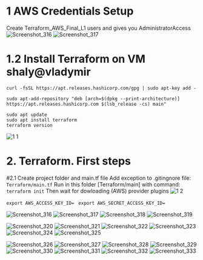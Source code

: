 # 1 AWS Credentials Setup 
Create Terraform_AWS_Final_L1 users and gives you AdministratorAccess 
![Screenshot_316](https://user-images.githubusercontent.com/123692654/216515594-181801f0-a8ce-4fdc-9acd-697949d35f61.png)
![Screenshot_317](https://user-images.githubusercontent.com/123692654/216515597-2b89a942-6f12-4854-b2cd-80c33e7b4fa0.png)

# 1.2 Install Terraform on VM shaly@vladymir

```
curl -fsSL https://apt.releases.hashicorp.com/gpg | sudo apt-key add -

sudo apt-add-repository "deb [arch=$(dpkg --print-architecture)] https://apt.releases.hashicorp.com $(lsb_release -cs) main"

sudo apt update
sudo apt install terraform
terraform version
```
![1 1](https://user-images.githubusercontent.com/123692654/216516239-7d30dd85-fdf9-4ba7-ae93-3de0f4e65025.jpg)

# 2. Terraform. First steps
 
#2.1 Create project folder and main.tf file
Add exception to .gitingnore file:
```Terraform/main.tf```
Run in this folder [Terraform/main] with command: ```terraform init```
Then wait for dowloading (AWS) provider plugins
![1 2](https://user-images.githubusercontent.com/123692654/216520572-4b719190-8982-47f0-a1b2-c8d4608dede1.jpg)

``` export AWS_ACCESS_KEY_ID=  ```
``` export AWS_SECRET_ACCESS_KEY_ID=   ```

![Screenshot_316](https://user-images.githubusercontent.com/123692654/216741232-8b9e22db-193a-499d-8801-12b0fb1679d9.png)
![Screenshot_317](https://user-images.githubusercontent.com/123692654/216741235-4555ed93-eacf-4628-bf5f-cec730d5ec80.png)
![Screenshot_318](https://user-images.githubusercontent.com/123692654/216741236-72ffbb34-f4cc-4417-9b74-7dcc2cfaf587.png)
![Screenshot_319](https://user-images.githubusercontent.com/123692654/216741237-126dbf1d-d213-4e23-811f-86b5f8d25606.png)

![Screenshot_320](https://user-images.githubusercontent.com/123692654/216741258-f65f27ab-0fde-4f5f-8873-5b6e64fbdd3a.png)
![Screenshot_321](https://user-images.githubusercontent.com/123692654/216741259-8e541388-82f3-4c5d-ab01-4c21c7803a83.png)
![Screenshot_322](https://user-images.githubusercontent.com/123692654/216741260-f6e89572-4b79-48b0-9547-1d3b4e18b926.png)
![Screenshot_323](https://user-images.githubusercontent.com/123692654/216741262-94df2e92-6e87-4a50-b199-587bfaafb6d5.png)
![Screenshot_324](https://user-images.githubusercontent.com/123692654/216741264-9e4f7084-5e82-4e07-a4e7-3d0ee85b46ca.png)
![Screenshot_325](https://user-images.githubusercontent.com/123692654/216741265-c752532a-1d5e-40b7-a540-40fbd50f68e7.png)



![Screenshot_326](https://user-images.githubusercontent.com/123692654/216741397-0aac547c-8ab5-432f-8f10-679c722b396f.png)
![Screenshot_327](https://user-images.githubusercontent.com/123692654/216741399-5056b8ee-d8b6-4482-bf27-cd81badf8d53.png)
![Screenshot_328](https://user-images.githubusercontent.com/123692654/216741400-b06c663d-deb7-4dd8-ad75-cbd771391c2a.png)
![Screenshot_329](https://user-images.githubusercontent.com/123692654/216741401-8b8e34e9-d064-48f1-a12e-532246673959.png)
![Screenshot_330](https://user-images.githubusercontent.com/123692654/216741403-37e3b456-a15f-42d1-b7c3-6635ecd630d8.png)
![Screenshot_331](https://user-images.githubusercontent.com/123692654/216741404-a8f7cc2c-3876-4908-ac71-2d1bdfab9b90.png)
![Screenshot_332](https://user-images.githubusercontent.com/123692654/216741405-18e31934-74e8-460e-b265-db0750522776.png)
![Screenshot_333](https://user-images.githubusercontent.com/123692654/216741406-e7cf006f-a04c-4c59-9214-e34f707f73a6.png)

